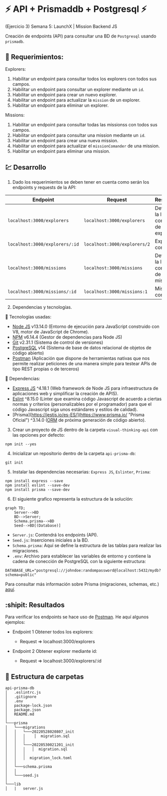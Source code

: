 # ⚡ API + Prismaddb + Postgresql ⚡
(Ejercicio 3) Semana 5: LaunchX | Mission Backend JS

Creación de endpoints (API) para consultar una BD de `Postgresql` usando `prismadb`.

## :pushpin: Requerimientos:

Explorers: 

1. Habilitar un endpoint para consultar todos los explorers con todos sus campos.
2. Habilitar un endpoint para consultar un explorer mediante un `id`.
3. Habilitar un endpoint para crear un nuevo explorer.
4. Habilitar un endpoint para actualizar la `mission` de un explorer.
5. Habilitar un endpoint para eliminar un explorer.

Missions: 

1. Habilitar un endpoint para consultar todas las missionss con todos sus campos.
2. Habilitar un endpoint para consultar una mission mediante un `id`.
3. Habilitar un endpoint para crear una nueva mission.
4. Habilitar un endpoint para actualizar el `missionComander` de una mission.
5. Habilitar un endpoint para eliminar una mission.

## :chart: Desarrollo

1. Dado los requerimientos se deben tener en cuenta como serán los endpoints y requests de la API:

| Endpoint | Request | Response |
|---|---|---|
| `localhost:3000/explorers` | `localhost:3000/explorers` | Devuelve la lista completa de explorers |
| `localhost:3000/explorers/:id` | `localhost:3000/explorers/2` | Explorer con `id` 2 |
| `localhost:3000/missions` | `localhost:3000/missions` | Devuelve la lista completa de missions|
| `localhost:3000/missions/:id` | `localhost:3000/missions:1` | Mission con `id` 1 |

2. Dependencias y tecnologías.

:tanabata_tree: Tecnologías usadas:

- [Node JS](https://nodejs.org/es/ "Node Oficial") v13.14.0 (Entorno de ejecución para JavaScript construido con V8, motor de JavaScript de Chrome).
- [NPM](https://www.npmjs.com/ "NPM Oficial") v6.14.4 (Gestor de dependencias para Node JS)
- [Git](https://git-scm.com/ "Git Oficial") v2.31.1 (Sistema de control de versiones)
- [PostgreSQL](https://www.postgresql.org/ "PostgreSQL Oficial") v14 (Sistema de base de datos relacional de objetos de código abierto)
- [Postman](https://www.postman.com/ "Postman Oficial") (Aplicación que dispone de herramientas nativas que nos permite realizar peticiones de una manera simple para testear APIs de tipo REST propias o de terceros)

:mag_right: Dependencias:

- [Express JS](http://expressjs.com/ "Express Oficial") ^4.18.1 (Web framework de Node JS para infraestructura de aplicaciones web y simplificar la creación de APIS).
- [Eslint](https://eslint.org/ "Eslint Oficial") ^8.15.0 (Linter que examina código Javascript de acuerdo a ciertas normas y criterios (personalizables por el programador) para que el código Javascript siga unos estándares y estilos de calidad).
- [Prisma](https://jestjs.io/es-ES/](https://www.prisma.io/ "Prisma Oficial") ^3.14.0 ([ORM](https://codigofacilito.com/articulos/orm-explicacion "Qué es un ORM") de próxima generación de código abierto).

3. Crear un proyecto de JS dentro de la carpeta `visual-thinking-api` con las opciones por defecto:

```
npm init --yes
```

4. Inicializar un repositorio dentro de la carpeta `api-prisma-db`:

```
git init
```
5. Instalar las dependencias necesarias: `Express JS`, `Eslinter`, `Prisma`:

```
npm install express --save
npm install eslint --save-dev
npm install prisma --save-dev
```

6. El siguiente grafico representa la estructura de la solucíón:

```mermaid
graph TD;
    Server-->BD
    BD-->Server;
    Schema.prisma-->BD
    Seed-->BD[(Database)]
```
- `Server.js`: Contendrá los endpoints (API).
- `Seed.js`: Inserciones iniciales a la BD.
- `Schema.prisma`: Aquí se define la estructura de las tablas para realizar las migraciones.
- `.env`: Archivo para establecer las variables de entorno y contiene la cadena de conección de PostgreSQL con la siguiente estructura:

```env
DATABASE_URL="postgresql://johndoe:randompassword@localhost:5432/mydb?schema=public"
```
Para consultar más información sobre Prisma (migraciones, schemas, etc.) [aquí](https://www.prisma.io/docs/getting-started "Prisma Oficial").

## :shipit: Resultados

Para verificar los endpoints se hace uso de [Postman](https://www.postman.com/ "Postman Oficial"). He aquí algunos ejemplos:

- Endpoint 1 Obtener todos los explorers:
  - Request => localhost:3000/explorers

- Endpoint 2 Obtener explorer mediante id:
  - Request => localhost:3000/explorers/:id

## :open_file_folder: Estructura de carpetas

```
api-prisma-db
│   .eslintrc.js
│   .gitignore
│   .env
│   package-lock.json
│   package.json
│   README.md   
│
└───prisma
│   └───migrations
│   │   └───20220528020807_init
│   │   │    │  migration.sql
│   │   │
│   │   └───20220530021201_init
│   │   │   │  migration.sql
│   │   │
│   │   │  migration_lock.toml
│   │
│   └───schema.prisma
│   │   
│   └───seed.js
│    
└───lib
│   |   server.js
```

